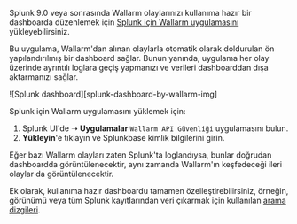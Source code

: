 Splunk 9.0 veya sonrasında Wallarm olaylarınızı kullanıma hazır bir dashboarda düzenlemek için [Splunk için Wallarm uygulamasını](https://splunkbase.splunk.com/app/6610) yükleyebilirsiniz.

Bu uygulama, Wallarm'dan alınan olaylarla otomatik olarak doldurulan ön yapılandırılmış bir dashboard sağlar. Bunun yanında, uygulama her olay üzerinde ayrıntılı loglara geçiş yapmanızı ve verileri dashboarddan dışa aktarmanızı sağlar.

![Splunk dashboard][splunk-dashboard-by-wallarm-img]

Splunk için Wallarm uygulamasını yüklemek için:

1. Splunk UI'de ➝ **Uygulamalar** `Wallarm API Güvenliği` uygulamasını bulun.
1. **Yükleyin**'e tıklayın ve Splunkbase kimlik bilgilerini girin.

Eğer bazı Wallarm olayları zaten Splunk'ta loglandıysa, bunlar doğrudan dashboardda görüntülenecektir, aynı zamanda Wallarm'ın keşfedeceği ileri olaylar da görüntülenecektir.

Ek olarak, kullanıma hazır dashboardu tamamen özelleştirebilirsiniz, örneğin, görünümü veya tüm Splunk kayıtlarından veri çıkarmak için kullanılan [arama dizgileri](https://docs.splunk.com/Documentation/Splunk/latest/SearchReference/Search).

